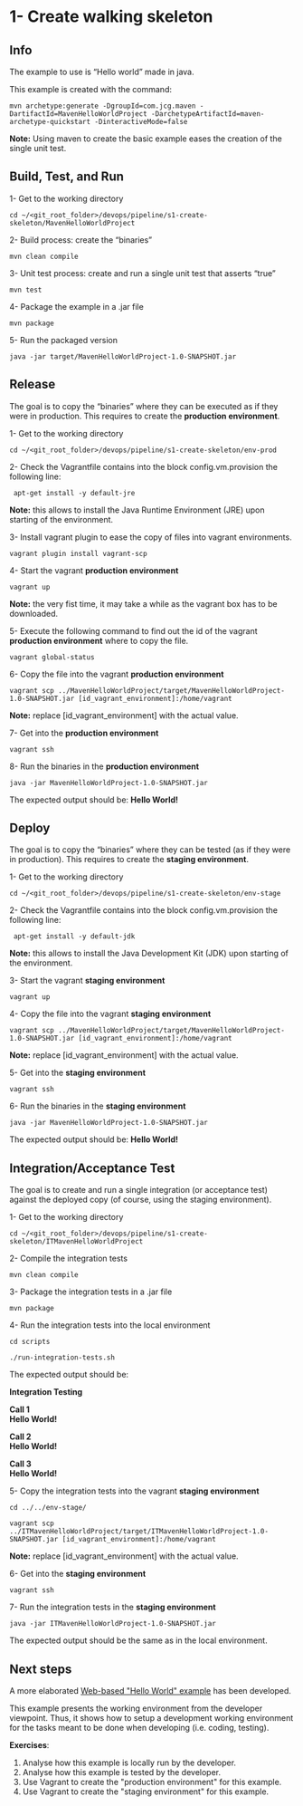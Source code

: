 # 1- Create walking skeleton

## Info
The example to use is “Hello world” made in java.

This example is created with the command:

`mvn archetype:generate -DgroupId=com.jcg.maven -DartifactId=MavenHelloWorldProject -DarchetypeArtifactId=maven-archetype-quickstart -DinteractiveMode=false`

**Note:** Using maven to create the basic example eases the creation of the single unit test. 


## Build, Test, and Run


1- Get to the working directory

`cd ~/<git_root_folder>/devops/pipeline/s1-create-skeleton/MavenHelloWorldProject`

2- Build process: create the “binaries”

`mvn clean compile`

3- Unit test process: create and run a single unit test that asserts “true” 

`mvn test`

4- Package the example in a .jar file

`mvn package`

5- Run the packaged version

`java -jar target/MavenHelloWorldProject-1.0-SNAPSHOT.jar`



## Release 
The goal is to copy the “binaries” where they can be executed as if they were in production. This requires to create the **production environment**.

1- Get to the working directory

`cd ~/<git_root_folder>/devops/pipeline/s1-create-skeleton/env-prod`
    
2-  Check the Vagrantfile contains into the block config.vm.provision the following line:

` apt-get install -y default-jre`

**Note:** this allows to install the Java Runtime Environment (JRE) upon starting of the environment. 

3- Install vagrant plugin to ease the copy of files into vagrant environments.

`vagrant plugin install vagrant-scp`

4- Start the vagrant **production environment**

`vagrant up`

**Note:** the very fist time, it may take a while as the vagrant box has to be downloaded. 

5- Execute the following command to find out the id of the vagrant **production environment** where to copy the file.

`vagrant global-status` 

6- Copy the file into the vagrant **production environment**

`vagrant scp ../MavenHelloWorldProject/target/MavenHelloWorldProject-1.0-SNAPSHOT.jar [id_vagrant_environment]:/home/vagrant`

**Note:** replace [id_vagrant_environment] with the actual value.

7- Get into the **production environment**

`vagrant ssh`

8- Run the binaries in the **production environment**

`java -jar MavenHelloWorldProject-1.0-SNAPSHOT.jar`

The expected output should be: **Hello World!**



## Deploy  

The goal is to copy the “binaries” where they can be tested (as if they were in production). This requires to create the **staging environment**.

1- Get to the working directory

`cd ~/<git_root_folder>/devops/pipeline/s1-create-skeleton/env-stage`


2-  Check the Vagrantfile contains into the block config.vm.provision the following line:

` apt-get install -y default-jdk`

**Note:** this allows to install the Java Development Kit (JDK) upon starting of the environment.


3- Start the vagrant **staging environment**

`vagrant up`


4- Copy the file into the vagrant **staging environment**

`vagrant scp ../MavenHelloWorldProject/target/MavenHelloWorldProject-1.0-SNAPSHOT.jar [id_vagrant_environment]:/home/vagrant`

**Note:** replace [id_vagrant_environment] with the actual value.


5- Get into the **staging environment**

`vagrant ssh`

6- Run the binaries in the **staging environment**

`java -jar MavenHelloWorldProject-1.0-SNAPSHOT.jar`

The expected output should be: **Hello World!**




## Integration/Acceptance Test

The goal is to create and run a single integration (or acceptance test) against the deployed copy (of course, using the staging environment).

1- Get to the working directory

`cd ~/<git_root_folder>/devops/pipeline/s1-create-skeleton/ITMavenHelloWorldProject`

2- Compile the integration tests

`mvn clean compile`

3- Package the integration tests in a .jar file

`mvn package`

4- Run the integration tests into the local environment

`cd scripts`


`./run-integration-tests.sh`


The expected output should be: 

**Integration Testing**

**Call 1**<br>
**Hello World!**

**Call 2**<br>
**Hello World!**

**Call 3**<br>
**Hello World!**



5- Copy the integration tests into the vagrant **staging environment**

`cd ../../env-stage/`

`vagrant scp ../ITMavenHelloWorldProject/target/ITMavenHelloWorldProject-1.0-SNAPSHOT.jar [id_vagrant_environment]:/home/vagrant`

**Note:** replace [id_vagrant_environment] with the actual value.


6- Get into the **staging environment**

`vagrant ssh`

7- Run the integration tests in the **staging environment**

`java -jar ITMavenHelloWorldProject-1.0-SNAPSHOT.jar`

The expected output should be the same as in the local environment.



## Next steps

A more elaborated [Web-based "Hello World" example](https://github.com/acapozucca/helloworld) has been developed.

This example presents the working environment from the developer viewpoint. Thus, it shows how to setup a development working environment for the tasks meant to be done when developing (i.e. coding, testing).



**Exercises**:

1. Analyse how this example is locally run by the developer.
2. Analyse how this example is tested by the developer.
3. Use Vagrant to create the "production environment" for this example.
4. Use Vagrant to create the "staging environment" for this example.










